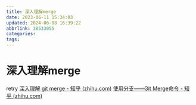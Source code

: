 ```yaml
---
title: 深入理解merge
date: 2023-06-11 15:34:03
updated: 2024-06-08 16:39:22
abbrlink: 38533055
categories: 
tags:
---
```

# 深入理解merge
retry
[深入理解 git merge - 知乎 (zhihu.com)](https://zhuanlan.zhihu.com/p/412276295)
[使用分支——Git Merge命令 - 知乎 (zhihu.com)](https://zhuanlan.zhihu.com/p/467878513)
